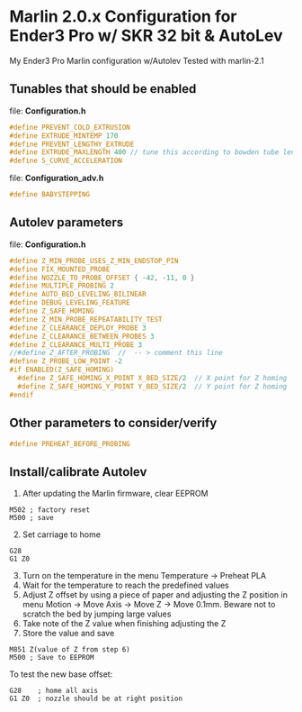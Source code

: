 Marlin 2.0.x Configuration for Ender3 Pro w/ SKR 32 bit & AutoLev
=====

My Ender3 Pro Marlin configuration w/Autolev
Tested with marlin-2.1


## Tunables that should be enabled

file: **Configuration.h**

```c
#define PREVENT_COLD_EXTRUSION
#define EXTRUDE_MINTEMP 170
#define PREVENT_LENGTHY_EXTRUDE
#define EXTRUDE_MAXLENGTH 400 // tune this according to bowden tube length for load/unload
#define S_CURVE_ACCELERATION
```

file: **Configuration_adv.h**

```c
#define BABYSTEPPING
```

## Autolev parameters


file: **Configuration.h**

```c
#define Z_MIN_PROBE_USES_Z_MIN_ENDSTOP_PIN
#define FIX_MOUNTED_PROBE
#define NOZZLE_TO_PROBE_OFFSET { -42, -11, 0 }
#define MULTIPLE_PROBING 2
#define AUTO_BED_LEVELING_BILINEAR
#define DEBUG_LEVELING_FEATURE
#define Z_SAFE_HOMING
#define Z_MIN_PROBE_REPEATABILITY_TEST
#define Z_CLEARANCE_DEPLOY_PROBE 3
#define Z_CLEARANCE_BETWEEN_PROBES 3
#define Z_CLEARANCE_MULTI_PROBE 3
//#define Z_AFTER_PROBING  //  -- > comment this line
#define Z_PROBE_LOW_POINT -2
#if ENABLED(Z_SAFE_HOMING)
  #define Z_SAFE_HOMING_X_POINT X_BED_SIZE/2  // X point for Z homing  
  #define Z_SAFE_HOMING_Y_POINT Y_BED_SIZE/2  // Y point for Z homing
#endif
```

## Other parameters to consider/verify

```c
#define PREHEAT_BEFORE_PROBING
```


## Install/calibrate Autolev

1. After updating the Marlin firmware, clear EEPROM

```gcode
M502 ; factory reset
M500 ; save
```

2. Set carriage to home

```gcode
G28
G1 Z0
```

3. Turn on the temperature in the menu Temperature -> Preheat PLA
4. Wait for the temperature to reach the predefined values
5. Adjust Z offset by using a piece of paper and adjusting the Z position in menu Motion -> Move Axis -> Move Z -> Move 0.1mm. Beware
not to scratch the bed by jumping large values
6. Take note of the Z value when finishing adjusting the Z
7. Store the value and save

```gcode
M851 Z(value of Z from step 6)
M500 ; Save to EEPROM
```

To test the new base offset:
```gcode
G28    ; home all axis
G1 Z0  ; nozzle should be at right position
```
